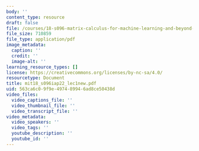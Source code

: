 ```yaml
---
body: ''
content_type: resource
draft: false
file: /courses/18-s096-matrix-calculus-for-machine-learning-and-beyond-january-iap-2022/mit18_s096iap22_lec1new.pdf
file_size: 710859
file_type: application/pdf
image_metadata:
  caption: ''
  credit: ''
  image-alt: ''
learning_resource_types: []
license: https://creativecommons.org/licenses/by-nc-sa/4.0/
resourcetype: Document
title: mit18_s096iap22_lec1new.pdf
uid: 563ca6c0-9f9e-4974-8994-6ad8ce50438d
video_files:
  video_captions_file: ''
  video_thumbnail_file: ''
  video_transcript_file: ''
video_metadata:
  video_speakers: ''
  video_tags: ''
  youtube_description: ''
  youtube_id: ''
---
```

